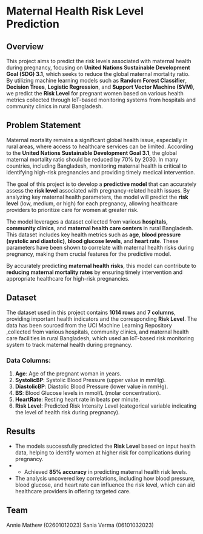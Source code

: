 # Maternal Health Risk Level Prediction

## Overview

This project aims to predict the risk levels associated with maternal health during pregnancy, focusing on **United Nations Sustainable Development Goal (SDG) 3.1**, which seeks to reduce the global maternal mortality ratio. By utilizing machine learning models such as **Random Forest Classifier**, **Decision Trees**, **Logistic Regression**, and **Support Vector Machine (SVM)**, we predict the **Risk Level** for pregnant women based on various health metrics collected through IoT-based monitoring systems from hospitals and community clinics in rural Bangladesh.

## Problem Statement

Maternal mortality remains a significant global health issue, especially in rural areas, where access to healthcare services can be limited. According to the **United Nations Sustainable Development Goal 3.1**, the global maternal mortality ratio should be reduced by 70% by 2030. In many countries, including Bangladesh, monitoring maternal health is critical to identifying high-risk pregnancies and providing timely medical intervention.

The goal of this project is to develop a **predictive model** that can accurately assess the **risk level** associated with pregnancy-related health issues. By analyzing key maternal health parameters, the model will predict the **risk level** (low, medium, or high) for each pregnancy, allowing healthcare providers to prioritize care for women at greater risk.

The model leverages a dataset collected from various **hospitals, community clinics**, and **maternal health care centers** in rural Bangladesh. This dataset includes key health metrics such as **age**, **blood pressure (systolic and diastolic)**, **blood glucose levels**, and **heart rate**. These parameters have been shown to correlate with maternal health risks during pregnancy, making them crucial features for the predictive model.

By accurately predicting **maternal health risks**, this model can contribute to **reducing maternal mortality rates** by ensuring timely intervention and appropriate healthcare for high-risk pregnancies.

## Dataset

The dataset used in this project contains **1014 rows** and **7 columns**, providing important health indicators and the corresponding **Risk Level**. The data has been sourced from the UCI Machine Learning Repository ,collected from various hospitals, community clinics, and maternal health care facilities in rural Bangladesh, which used an IoT-based risk monitoring system to track maternal health during pregnancy.

### Data Columns:
1. **Age**: Age of the pregnant woman in years.
2. **SystolicBP**: Systolic Blood Pressure (upper value in mmHg).
3. **DiastolicBP**: Diastolic Blood Pressure (lower value in mmHg).
4. **BS**: Blood Glucose levels in mmol/L (molar concentration).
5. **HeartRate**: Resting heart rate in beats per minute.
6. **Risk Level**: Predicted Risk Intensity Level (categorical variable indicating the level of health risk during pregnancy).


## Results

- The models successfully predicted the **Risk Level** based on input health data, helping to identify women at higher risk for complications during pregnancy.
- - Achieved **85% accuracy** in predicting maternal health risk levels.
- The analysis uncovered key correlations, including how blood pressure, blood glucose, and heart rate can influence the risk level, which can aid healthcare providers in offering targeted care.

## Team

Annie Mathew (02601012023)
Sania Verma  (06101032023)
